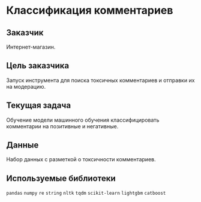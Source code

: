 # Классификация комментариев

## Заказчик

Интернет-магазин.

## Цель заказчика

Запуск инструмента для поиска токсичных комментариев и отправки их на модерацию.

## Текущая задача

Обучение модели машинного обучения классифицировать комментарии на позитивные и негативные.

## Данные

Набор данных с разметкой о токсичности комментариев.

## Используемые библиотеки

`pandas` `numpy` `re` `string` `nltk` `tqdm` `scikit-learn` `lightgbm` `catboost`

